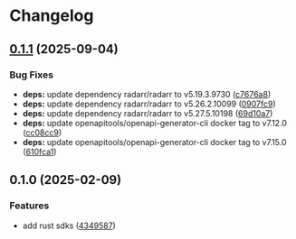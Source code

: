 # Changelog

## [0.1.1](https://github.com/devopsarr/radarr-rs/compare/v0.1.0...v0.1.1) (2025-09-04)


### Bug Fixes

* **deps:** update dependency radarr/radarr to v5.19.3.9730 ([c7676a8](https://github.com/devopsarr/radarr-rs/commit/c7676a882f07400ce2f5858b9bc2e4a8593d2173))
* **deps:** update dependency radarr/radarr to v5.26.2.10099 ([0907fc9](https://github.com/devopsarr/radarr-rs/commit/0907fc989be9269e8393c1846f1c44afdd59f248))
* **deps:** update dependency radarr/radarr to v5.27.5.10198 ([69d10a7](https://github.com/devopsarr/radarr-rs/commit/69d10a738a2cf4ea1f4530b84d289ca23bd75ca9))
* **deps:** update openapitools/openapi-generator-cli docker tag to v7.12.0 ([cc08cc9](https://github.com/devopsarr/radarr-rs/commit/cc08cc997bbb2419342b60f263ecab86efdd66a2))
* **deps:** update openapitools/openapi-generator-cli docker tag to v7.15.0 ([610fca1](https://github.com/devopsarr/radarr-rs/commit/610fca14e5bb4004f939aaa964a5a9cd4150d846))

## 0.1.0 (2025-02-09)


### Features

* add rust sdks ([4349587](https://github.com/devopsarr/radarr-rs/commit/4349587fd27e09adbd71787686b5a05536ff26a7))
